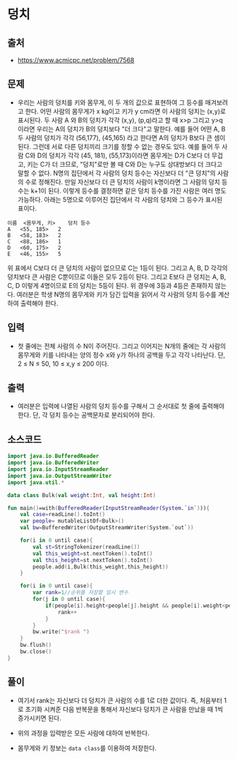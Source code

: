 # 덩치

## 출처

* https://www.acmicpc.net/problem/7568

## 문제

* 우리는 사람의 덩치를 키와 몸무게, 이 두 개의 값으로 표현하여 그 등수를 매겨보려고 한다. 어떤 사람의 몸무게가 x kg이고 키가 y cm라면 이 사람의 덩치는 (x,y)로 표시된다. 두 사람 A 와 B의 덩치가 각각 (x,y), (p,q)라고 할 때 x>p 그리고 y>q 이라면 우리는 A의 덩치가 B의 덩치보다 "더 크다"고 말한다. 예를 들어 어떤 A, B 두 사람의 덩치가 각각 (56,177), (45,165) 라고 한다면 A의 덩치가 B보다 큰 셈이 된다. 그런데 서로 다른 덩치끼리 크기를 정할 수 없는 경우도 있다. 예를 들어 두 사람 C와 D의 덩치가 각각 (45, 181), (55,173)이라면 몸무게는 D가 C보다 더 무겁고, 키는 C가 더 크므로, "덩치"로만 볼 때 C와 D는 누구도 상대방보다 더 크다고 말할 수 없다.
N명의 집단에서 각 사람의 덩치 등수는 자신보다 더 "큰 덩치"의 사람의 수로 정해진다. 만일 자신보다 더 큰 덩치의 사람이 k명이라면 그 사람의 덩치 등수는 k+1이 된다. 이렇게 등수를 결정하면 같은 덩치 등수를 가진 사람은 여러 명도 가능하다. 아래는 5명으로 이루어진 집단에서 각 사람의 덩치와 그 등수가 표시된 표이다.
```
이름	<몸무게, 키>	덩치 등수
A	<55, 185>	2
B	<58, 183>	2
C	<88, 186>	1
D	<60, 175>	2
E	<46, 155>	5
```
위 표에서 C보다 더 큰 덩치의 사람이 없으므로 C는 1등이 된다. 그리고 A, B, D 각각의 덩치보다 큰 사람은 C뿐이므로 이들은 모두 2등이 된다. 그리고 E보다 큰 덩치는 A, B, C, D 이렇게 4명이므로 E의 덩치는 5등이 된다. 위 경우에 3등과 4등은 존재하지 않는다. 여러분은 학생 N명의 몸무게와 키가 담긴 입력을 읽어서 각 사람의 덩치 등수를 계산하여 출력해야 한다.

## 입력

* 첫 줄에는 전체 사람의 수 N이 주어진다. 그리고 이어지는 N개의 줄에는 각 사람의 몸무게와 키를 나타내는 양의 정수 x와 y가 하나의 공백을 두고 각각 나타난다. 단, 2 ≤ N ≤ 50, 10 ≤ x,y ≤ 200 이다.

## 출력

* 여러분은 입력에 나열된 사람의 덩치 등수를 구해서 그 순서대로 첫 줄에 출력해야 한다. 단, 각 덩치 등수는 공백문자로 분리되어야 한다.

## 소스코드

```kotlin
import java.io.BufferedReader
import java.io.BufferedWriter
import java.io.InputStreamReader
import java.io.OutputStreamWriter
import java.util.*

data class Bulk(val weight:Int, val height:Int)

fun main()=with(BufferedReader(InputStreamReader(System.`in`))){
    val case=readLine().toInt()
    var people= mutableListOf<Bulk>()
    val bw=BufferedWriter(OutputStreamWriter(System.`out`))

    for(i in 0 until case){
        val st=StringTokenizer(readLine())
        val this_weight=st.nextToken().toInt()
        val this_height=st.nextToken().toInt()
        people.add(i,Bulk(this_weight,this_height))
    }

    for(i in 0 until case){
        var rank=1//순위를 저장할 임시 변수
        for(j in 0 until case){
            if(people[i].height<people[j].height && people[i].weight<people[j].weight) {
                rank++
            }
        }
        bw.write("$rank ")
    }
    bw.flush()
    bw.close()
}
```

## 풀이

* 여기서 rank는 자신보다 더 덩치가 큰 사람의 수를 1로 더한 값이다. 즉, 처음부터 1로 초기화 시켜준 다음 반복문을 통해서 자신보다 덩치가 큰 사람을 만났을 때 1씩 증가시키면 된다.

* 위의 과정을 입력받은 모든 사람에 대하여 반복한다.

* 몸무게와 키 정보는 ```data class```를 이용하여 저장한다.
